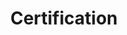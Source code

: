 ---
layout: tag-list
type: tag
title: Certification
slug: Certification
category: Tag
sidebar: false
description: >
  
---